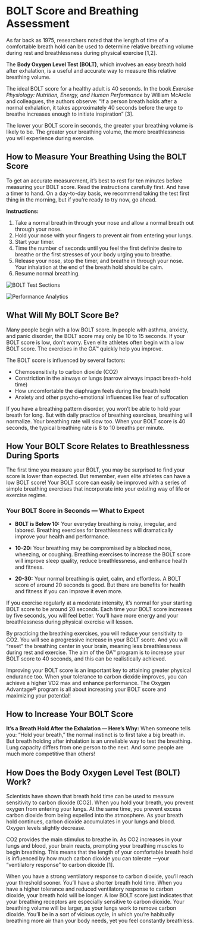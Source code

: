 # BOLT Score and Breathing Assessment

As far back as 1975, researchers noted that the length of time of a comfortable breath hold can be used to determine relative breathing volume during rest and breathlessness during physical exercise [1,2].

The **Body Oxygen Level Test (BOLT)**, which involves an easy breath hold after exhalation, is a useful and accurate way to measure this relative breathing volume.

The ideal BOLT score for a healthy adult is 40 seconds. In the book *Exercise Physiology: Nutrition, Energy, and Human Performance* by William McArdle and colleagues, the authors observe: “If a person breath holds after a normal exhalation, it takes approximately 40 seconds before the urge to breathe increases enough to initiate inspiration” [3].

The lower your BOLT score in seconds, the greater your breathing volume is likely to be. The greater your breathing volume, the more breathlessness you will experience during exercise.

## How to Measure Your Breathing Using the BOLT Score

To get an accurate measurement, it’s best to rest for ten minutes before measuring your BOLT score. Read the instructions carefully first. And have a timer to hand. On a day-to-day basis, we recommend taking the test first thing in the morning, but if you’re ready to try now, go ahead.

**Instructions:**
1. Take a normal breath in through your nose and allow a normal breath out through your nose.
2. Hold your nose with your fingers to prevent air from entering your lungs.
3. Start your timer.
4. Time the number of seconds until you feel the first definite desire to breathe or the first stresses of your body urging you to breathe.
5. Release your nose, stop the timer, and breathe in through your nose. Your inhalation at the end of the breath hold should be calm.
6. Resume normal breathing.

![BOLT Test Sections](https://s8.uupload.ir/files/screen_shot_1402-12-07_at_02.03.49_pzeo.png)

![Performance Analytics](https://s8.uupload.ir/files/screen_shot_1402-12-07_at_02.06.35_v5uo.png)

## What Will My BOLT Score Be?

Many people begin with a low BOLT score. In people with asthma, anxiety, and panic disorder, the BOLT score may only be 10 to 15 seconds. If your BOLT score is low, don’t worry. Even elite athletes often begin with a low BOLT score. The exercises in the OA™ quickly help you improve.

The BOLT score is influenced by several factors:

- Chemosensitivity to carbon dioxide (CO2)
- Constriction in the airways or lungs (narrow airways impact breath-hold time)
- How uncomfortable the diaphragm feels during the breath hold
- Anxiety and other psycho-emotional influences like fear of suffocation

If you have a breathing pattern disorder, you won’t be able to hold your breath for long. But with daily practice of breathing exercises, breathing will normalize. Your breathing rate will slow too. When your BOLT score is 40 seconds, the typical breathing rate is 8 to 10 breaths per minute.

## How Your BOLT Score Relates to Breathlessness During Sports

The first time you measure your BOLT, you may be surprised to find your score is lower than expected. But remember, even elite athletes can have a low BOLT score! Your BOLT score can easily be improved with a series of simple breathing exercises that incorporate into your existing way of life or exercise regime.

### Your BOLT Score in Seconds — What to Expect

- **BOLT is Below 10:** Your everyday breathing is noisy, irregular, and labored. Breathing exercises for breathlessness will dramatically improve your health and performance.

- **10-20:** Your breathing may be compromised by a blocked nose, wheezing, or coughing. Breathing exercises to increase the BOLT score will improve sleep quality, reduce breathlessness, and enhance health and fitness.

- **20-30:** Your normal breathing is quiet, calm, and effortless. A BOLT score of around 20 seconds is good. But there are benefits for health and fitness if you can improve it even more.

If you exercise regularly at a moderate intensity, it’s normal for your starting BOLT score to be around 20 seconds. Each time your BOLT score increases by five seconds, you will feel better. You’ll have more energy and your breathlessness during physical exercise will lessen.

By practicing the breathing exercises, you will reduce your sensitivity to CO2. You will see a progressive increase in your BOLT score. And you will “reset” the breathing center in your brain, meaning less breathlessness during rest and exercise. The aim of the OA™ program is to increase your BOLT score to 40 seconds, and this can be realistically achieved.

Improving your BOLT score is an important key to attaining greater physical endurance too. When your tolerance to carbon dioxide improves, you can achieve a higher VO2 max and enhance performance. The Oxygen Advantage® program is all about increasing your BOLT score and maximizing your potential!

## How to Increase Your BOLT Score

**It’s a Breath Hold After the Exhalation — Here’s Why:**
When someone tells you: “Hold your breath,” the normal instinct is to first take a big breath in. But breath holding after inhalation is an unreliable way to test the breathing. Lung capacity differs from one person to the next. And some people are much more competitive than others!

## How Does the Body Oxygen Level Test (BOLT) Work?

Scientists have shown that breath hold time can be used to measure sensitivity to carbon dioxide (CO2). When you hold your breath, you prevent oxygen from entering your lungs. At the same time, you prevent excess carbon dioxide from being expelled into the atmosphere. As your breath hold continues, carbon dioxide accumulates in your lungs and blood. Oxygen levels slightly decrease.

CO2 provides the main stimulus to breathe in. As CO2 increases in your lungs and blood, your brain reacts, prompting your breathing muscles to begin breathing. This means that the length of your comfortable breath hold is influenced by how much carbon dioxide you can tolerate —your “ventilatory response” to carbon dioxide [1].

When you have a strong ventilatory response to carbon dioxide, you’ll reach your threshold sooner. You’ll have a shorter breath hold time. When you have a higher tolerance and reduced ventilatory response to carbon dioxide, your breath hold will be longer. A low BOLT score just indicates that your breathing receptors are especially sensitive to carbon dioxide. Your breathing volume will be larger, as your lungs work to remove carbon dioxide. You’ll be in a sort of vicious cycle, in which you’re habitually breathing more air than your body needs, yet you feel constantly breathless.

